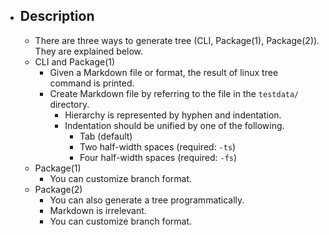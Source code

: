- ## Description
    - There are three ways to generate tree (CLI, Package(1), Package(2)). They are explained below.
    - CLI and Package(1)
        - Given a Markdown file or format, the result of linux tree command is printed.
        - Create Markdown file by referring to the file in the `testdata/` directory.
            - Hierarchy is represented by hyphen and indentation.
            - Indentation should be unified by one of the following.
                - Tab (default)
                - Two half-width spaces (required: `-ts`)
                - Four half-width spaces (required: `-fs`)
    - Package(1)
        - You can customize branch format.
    - Package(2)
        - You can also generate a tree programmatically.
        - Markdown is irrelevant.
        - You can customize branch format.
